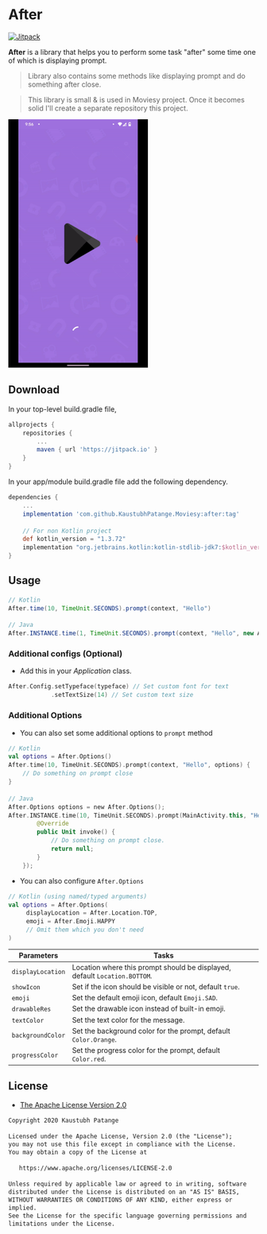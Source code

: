 # After

[![Jitpack](https://jitpack.io/v/KaustubhPatange/Moviesy.svg)](https://jitpack.io/#KaustubhPatange/Moviesy)

**After** is a library that helps you to perform some task "after" some time one of which is displaying prompt.

> Library also contains some methods like displaying prompt and do something after close.

> This library is small & is used in Moviesy project. Once it becomes solid I'll create a separate repository this project.

<img height="500px" src="art/screen.gif"/>

## Download

In your top-level build.gradle file,

```gradle
allprojects {
    repositories {
        ...
        maven { url 'https://jitpack.io' }
    }
}
```

In your app/module build.gradle file add the following dependency.

```gradle
dependencies {
    ...
    implementation 'com.github.KaustubhPatange.Moviesy:after:tag'

    // For non Kotlin project
    def kotlin_version = "1.3.72"
    implementation "org.jetbrains.kotlin:kotlin-stdlib-jdk7:$kotlin_version"
}
```

## Usage

```java
// Kotlin
After.time(10, TimeUnit.SECONDS).prompt(context, "Hello")

// Java
After.INSTANCE.time(1, TimeUnit.SECONDS).prompt(context, "Hello", new After.Options(), null);
```

### Additional configs (Optional)

- Add this in your _Application_ class.

```kotlin
After.Config.setTypeface(typeface) // Set custom font for text
            .setTextSize(14) // Set custom text size
```

### Additional Options

- You can also set some additional options to `prompt` method

```kotlin
// Kotlin
val options = After.Options()
After.time(10, TimeUnit.SECONDS).prompt(context, "Hello", options) {
    // Do something on prompt close
}

// Java
After.Options options = new After.Options();
After.INSTANCE.time(10, TimeUnit.SECONDS).prompt(MainActivity.this, "Hello", new After.Options(), new Function0<Unit>() {
        @Override
        public Unit invoke() {
            // Do something on prompt close.
            return null;
        }
    });
```

- You can also configure `After.Options`

```kotlin
// Kotlin (using named/typed arguments)
val options = After.Options(
     displayLocation = After.Location.TOP,
     emoji = After.Emoji.HAPPY
     // Omit them which you don't need
)
```

| Parameters        | Tasks                                                                      |
| ----------------- | -------------------------------------------------------------------------- |
| `displayLocation` | Location where this prompt should be displayed, default `Location.BOTTOM`. |
| `showIcon`        | Set if the icon should be visible or not, default `true`.                  |
| `emoji`           | Set the default emoji icon, default `Emoji.SAD`.                           |
| `drawableRes`     | Set the drawable icon instead of built-in emoji.                           |
| `textColor`       | Set the text color for the message.                                        |
| `backgroundColor` | Set the background color for the prompt, default `Color.Orange`.           |
| `progressColor`   | Set the progress color for the prompt, default `Color.red`.                |

## License

- [The Apache License Version 2.0](https://www.apache.org/licenses/LICENSE-2.0.txt)

```
Copyright 2020 Kaustubh Patange

Licensed under the Apache License, Version 2.0 (the "License");
you may not use this file except in compliance with the License.
You may obtain a copy of the License at

   https://www.apache.org/licenses/LICENSE-2.0

Unless required by applicable law or agreed to in writing, software
distributed under the License is distributed on an "AS IS" BASIS,
WITHOUT WARRANTIES OR CONDITIONS OF ANY KIND, either express or implied.
See the License for the specific language governing permissions and
limitations under the License.
```
